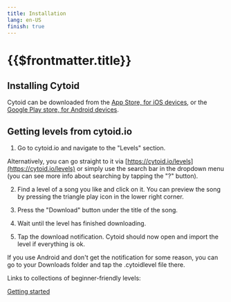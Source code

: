 ```yaml
---
title: Installation
lang: en-US
finish: true
---
```

# {{$frontmatter.title}}

## Installing Cytoid
Cytoid can be downloaded from the [App Store, for iOS devices](https://apps.apple.com/us/app/cytoid/id1266582726), or the [Google Play store, for Android devices](https://play.google.com/store/apps/details?id=me.tigerhix.cytoid).

## Getting levels from cytoid.io
1. Go to cytoid.io and navigate to the "Levels" section.

Alternatively, you can go straight to it via [https://cytoid.io/levels](https://cytoid.io/levels) or simply use the search bar in the dropdown menu (you can see more info about searching by tapping the "?" button).

2. Find a level of a song you like and click on it. You can preview the song by pressing the triangle play icon in the lower right corner.

3. Press the "Download" button under the title of the song.

4. Wait until the level has finished downloading.

5. Tap the download notification. Cytoid should now open and import the level if everything is ok.

If you use Android and don't get the notification for some reason, you can go to your Downloads folder and tap the .cytoidlevel file there.



Links to collections of beginner-friendly levels:

[Getting started](https://cytoid.io/collections/getting-started)
